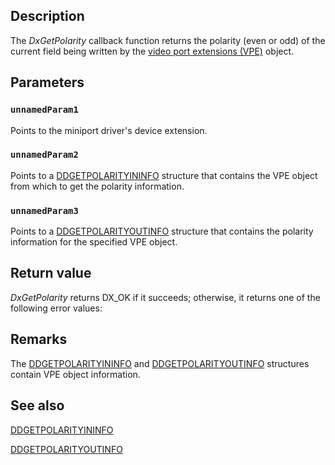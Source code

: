 ## Description

The *DxGetPolarity* callback function returns the polarity (even or odd) of the current field being written by the [video port extensions (VPE)](https://learn.microsoft.com/windows-hardware/drivers/) object.

## Parameters

### `unnamedParam1`

Points to the miniport driver's device extension.

### `unnamedParam2`

Points to a [DDGETPOLARITYININFO](https://learn.microsoft.com/windows/desktop/api/dxmini/ns-dxmini-ddgetpolarityininfo) structure that contains the VPE object from which to get the polarity information.

### `unnamedParam3`

Points to a [DDGETPOLARITYOUTINFO](https://learn.microsoft.com/windows/desktop/api/dxmini/ns-dxmini-ddgetpolarityoutinfo) structure that contains the polarity information for the specified VPE object.

## Return value

*DxGetPolarity* returns DX_OK if it succeeds; otherwise, it returns one of the following error values:

## Remarks

The [DDGETPOLARITYININFO](https://learn.microsoft.com/windows/desktop/api/dxmini/ns-dxmini-ddgetpolarityininfo) and [DDGETPOLARITYOUTINFO](https://learn.microsoft.com/windows/desktop/api/dxmini/ns-dxmini-ddgetpolarityoutinfo) structures contain VPE object information.

## See also

[DDGETPOLARITYININFO](https://learn.microsoft.com/windows/desktop/api/dxmini/ns-dxmini-ddgetpolarityininfo)

[DDGETPOLARITYOUTINFO](https://learn.microsoft.com/windows/desktop/api/dxmini/ns-dxmini-ddgetpolarityoutinfo)
